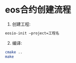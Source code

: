 # eos合约创建流程

1. 创建工程: 

  ```sh
  eosio-init –project=工程名  
  ```

2. 编译: 

  ```sh
  cmake .. 
  make  
  ```

